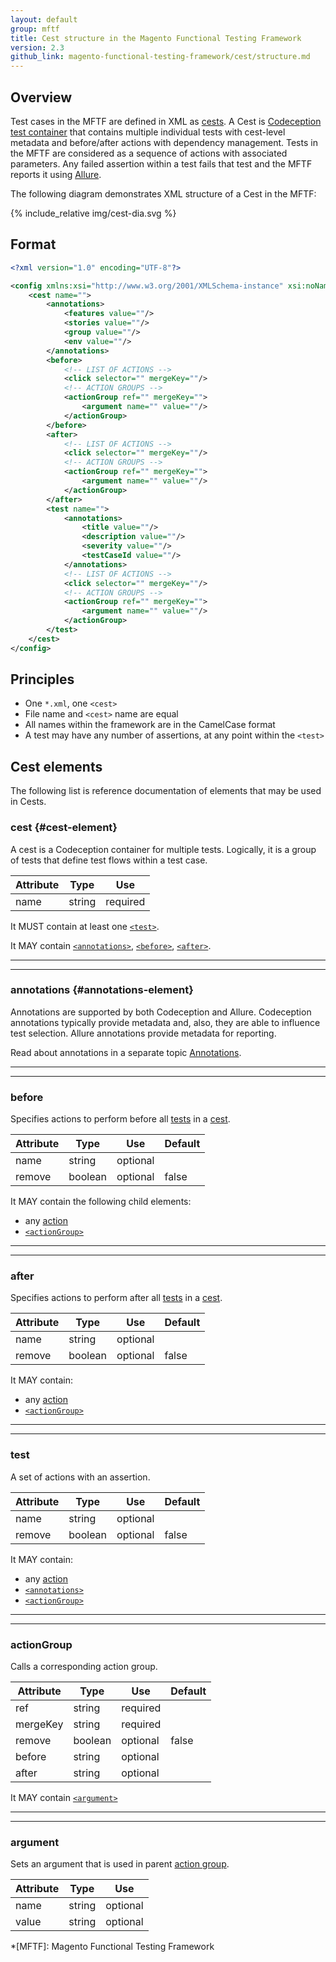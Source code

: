 ```yaml
---
layout: default
group: mftf
title: Cest structure in the Magento Functional Testing Framework
version: 2.3
github_link: magento-functional-testing-framework/cest/structure.md
---
```


## Overview

Test cases in the MFTF are defined in XML as [cests][cest].
A Cest is [Codeception test container][codeception cest] that contains multiple individual tests with cest-level metadata and before/after actions with dependency management.
Tests in the MFTF are considered as a sequence of actions with associated parameters.
Any failed assertion within a test fails that test and the MFTF reports it using [Allure].

The following diagram demonstrates XML structure of a Cest in the MFTF:

{% include_relative img/cest-dia.svg %}

## Format

```xml
<?xml version="1.0" encoding="UTF-8"?>

<config xmlns:xsi="http://www.w3.org/2001/XMLSchema-instance" xsi:noNamespaceSchemaLocation="../../../../../../vendor/magento/magento2-acceptance-test-framework/src/Magento/AcceptanceTestFramework/Test/etc/testSchema.xsd">
    <cest name="">
        <annotations>
            <features value=""/>
            <stories value=""/>
            <group value=""/>
            <env value=""/>
        </annotations>
        <before>
            <!-- LIST OF ACTIONS -->
            <click selector="" mergeKey=""/>
            <!-- ACTION GROUPS -->
            <actionGroup ref="" mergeKey="">
                <argument name="" value=""/>
            </actionGroup>       
        </before>
        <after>
            <!-- LIST OF ACTIONS -->
            <click selector="" mergeKey=""/>
            <!-- ACTION GROUPS -->
            <actionGroup ref="" mergeKey="">
                <argument name="" value=""/>
            </actionGroup> 
        </after>
        <test name="">
            <annotations>
                <title value=""/>
                <description value=""/>
                <severity value=""/>
                <testCaseId value=""/>
            </annotations>
            <!-- LIST OF ACTIONS -->
            <click selector="" mergeKey=""/>
            <!-- ACTION GROUPS -->
            <actionGroup ref="" mergeKey="">
                <argument name="" value=""/>
            </actionGroup>
        </test>
    </cest>
</config> 
```

## Principles

* One `*.xml`, one `<cest>`
* File name and `<cest>` name are equal
* All names within the framework are in the CamelCase format
* A test may have any number of assertions, at any point within the `<test>`

## Cest elements

The following list is reference documentation of elements that may be used in Cests.

### cest {#cest-element}

A cest is a Codeception container for multiple tests. Logically, it is a group of tests that define test flows within a test case.

Attribute|Type|Use
---|---|---
name|string|required

It MUST contain at least one [`<test>`][test].

It MAY contain [`<annotations>`][annotations], [`<before>`][before], [`<after>`][after].

***
***

### annotations {#annotations-element}

Annotations are supported by both Codeception and Allure.
Codeception annotations typically provide metadata and, also, they are able to influence test selection.
Allure annotations provide metadata for reporting.

Read about annotations in a separate topic [Annotations][annotations].

***
***

### before

Specifies actions to perform before all [tests][test] in a [cest].

Attribute|Type|Use|Default
---|---|---|---
name|string|optional|
remove|boolean|optional|false

It MAY contain the following child elements:
 
 * any [action]
 * [`<actionGroup>`][action group]

***
***
 
### after

Specifies actions to perform after all [tests][test] in a [cest].

Attribute|Type|Use|Default
---|---|---|---
name|string|optional|
remove|boolean|optional|false

It MAY contain:
 
 * any [action]
 * [`<actionGroup>`][action group]
 
***
***
 
### test

A set of actions with an assertion.

Attribute|Type|Use|Default
---|---|---|---
name|string|optional|
remove|boolean|optional|false

It MAY contain:
 
 * any [action]
 * [`<annotations>`][annotations]
 * [`<actionGroup>`][action group]
 
***
***

### actionGroup

Calls a corresponding action group.

Attribute|Type|Use|Default
---|---|---|---
ref|string|required|	
mergeKey|string|required|	
remove|boolean|optional|false
before|string|optional|	
after|string|optional|

It MAY contain [`<argument>`][argument]


***
***

### argument

Sets an argument that is used in parent [action group].

Attribute|Type|Use
---|---|---
name|string|optional	
value|string|optional


<!-- LINKS DEFINITIONS -->

[action]: cest/actions.html
[action group]: #actiongroup
[after]: #after
[annotations]: cest/annotations.html
[argument]: #argument
[before]: #before
[cest]: #cest
[test]: #test

[Allure]: https://github.com/allure-framework/
[codeception cest]: http://codeception.com/docs/07-AdvancedUsage#Cest-Classes

<!-- Abbreviations -->

*[MFTF]: Magento Functional Testing Framework 